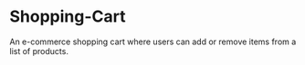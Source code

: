﻿# Shopping-Cart

 An e-commerce shopping cart where users can add or remove items from a list of products.
